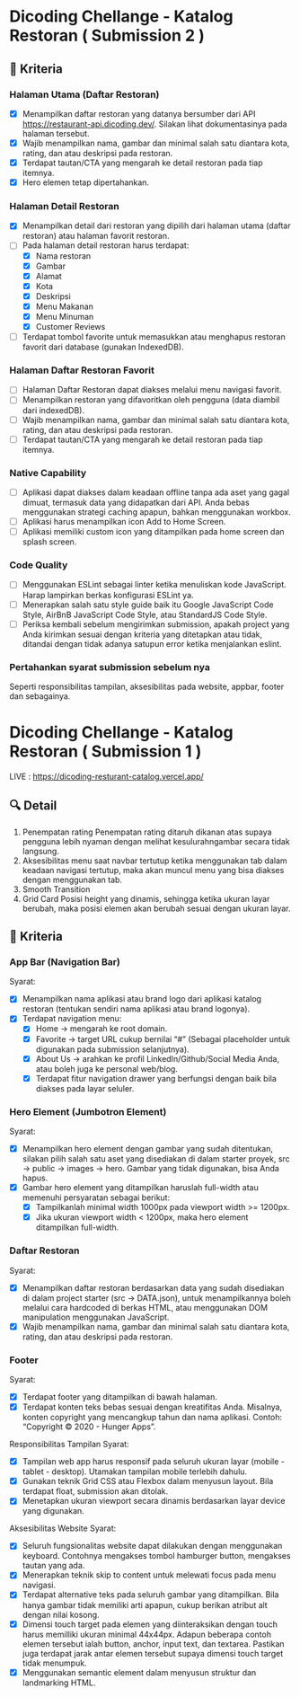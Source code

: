 # Dicoding Chellange - Katalog Restoran ( Submission 2 )

## 📝 Kriteria

### Halaman Utama (Daftar Restoran)
- [x] Menampilkan daftar restoran yang datanya bersumber dari API https://restaurant-api.dicoding.dev/. Silakan lihat dokumentasinya pada halaman tersebut.
- [x] Wajib menampilkan nama, gambar dan minimal salah satu diantara kota, rating, dan atau deskripsi pada restoran.
- [x] Terdapat tautan/CTA yang mengarah ke detail restoran pada tiap itemnya.
- [x] Hero elemen tetap dipertahankan.

### Halaman Detail Restoran
- [x] Menampilkan detail dari restoran yang dipilih dari halaman utama (daftar restoran) atau halaman favorit restoran.
- [ ] Pada halaman detail restoran harus terdapat:
   - [x] Nama restoran
   - [x] Gambar
   - [x] Alamat
   - [x] Kota
   - [x] Deskripsi
   - [x] Menu Makanan
   - [x] Menu Minuman
   - [x] Customer Reviews
- [ ] Terdapat tombol favorite untuk memasukkan atau menghapus restoran favorit dari database (gunakan IndexedDB).

### Halaman Daftar Restoran Favorit
- [ ] Halaman Daftar Restoran dapat diakses melalui menu navigasi favorit.
- [ ] Menampilkan restoran yang difavoritkan oleh pengguna (data diambil dari indexedDB).
- [ ] Wajib menampilkan nama, gambar dan minimal salah satu diantara kota, rating, dan atau deskripsi pada restoran.
- [ ] Terdapat tautan/CTA yang mengarah ke detail restoran pada tiap itemnya.

### Native Capability
- [ ] Aplikasi dapat diakses dalam keadaan offline tanpa ada aset yang gagal dimuat, termasuk data yang didapatkan dari API. Anda bebas menggunakan strategi caching apapun, bahkan menggunakan workbox.
- [ ] Aplikasi harus menampilkan icon Add to Home Screen.
- [ ] Aplikasi memiliki custom icon yang ditampilkan pada home screen dan splash screen.

### Code Quality
- [ ] Menggunakan ESLint sebagai linter ketika menuliskan kode JavaScript. Harap lampirkan berkas konfigurasi ESLint ya.
- [ ] Menerapkan salah satu style guide baik itu Google JavaScript Code Style, AirBnB JavaScript Code Style, atau StandardJS Code Style.
- [ ] Periksa kembali sebelum mengirimkan submission, apakah project yang Anda kirimkan sesuai dengan kriteria yang ditetapkan atau tidak, ditandai dengan tidak adanya satupun error ketika menjalankan eslint.

### Pertahankan syarat submission sebelum nya
 Seperti responsibilitas tampilan, aksesibilitas pada website, appbar, footer dan sebagainya.

# Dicoding Chellange - Katalog Restoran ( Submission 1 )

LIVE : https://dicoding-resturant-catalog.vercel.app/

## 🔍 Detail

1. Penempatan rating
   Penempatan rating ditaruh dikanan atas supaya pengguna lebih nyaman dengan melihat kesulurahngambar secara tidak langsung.
2. Aksesibilitas menu saat navbar tertutup
   ketika menggunakan tab dalam keadaan navigasi tertutup, maka akan muncul menu yang bisa diakses dengan menggunakan tab.
3. Smooth Transition
4. Grid Card
   Posisi height yang dinamis, sehingga ketika ukuran layar berubah, maka posisi elemen akan berubah sesuai dengan ukuran layar.

## 📝 Kriteria

### App Bar (Navigation Bar)

Syarat:

- [x] Menampilkan nama aplikasi atau brand logo dari aplikasi katalog restoran (tentukan sendiri nama aplikasi atau brand logonya).
- [x] Terdapat navigation menu:
  - [x] Home → mengarah ke root domain.
  - [x] Favorite → target URL cukup bernilai “#” (Sebagai placeholder untuk digunakan pada submission selanjutnya).
  - [x] About Us → arahkan ke profil LinkedIn/Github/Social Media Anda, atau boleh juga ke personal web/blog.
  - [x] Terdapat fitur navigation drawer yang berfungsi dengan baik bila diakses pada layar seluler.

### Hero Element (Jumbotron Element)

Syarat:

- [x] Menampilkan hero element dengan gambar yang sudah ditentukan, silakan pilih salah satu aset yang disediakan di dalam starter proyek, src → public → images → hero. Gambar yang tidak digunakan, bisa Anda hapus.
- [x] Gambar hero element yang ditampilkan haruslah full-width atau memenuhi persyaratan sebagai berikut:
  - [x] Tampilkanlah minimal width 1000px pada viewport width >= 1200px.
  - [x] Jika ukuran viewport width < 1200px, maka hero element ditampilkan full-width.

### Daftar Restoran

Syarat:

- [x] Menampilkan daftar restoran berdasarkan data yang sudah disediakan di dalam project starter (src → DATA.json), untuk menampilkannya boleh melalui cara hardcoded di berkas HTML, atau menggunakan DOM manipulation menggunakan JavaScript.
- [x] Wajib menampilkan nama, gambar dan minimal salah satu diantara kota, rating, dan atau deskripsi pada restoran.

### Footer

Syarat:

- [x] Terdapat footer yang ditampilkan di bawah halaman.
- [x] Terdapat konten teks bebas sesuai dengan kreatifitas Anda. Misalnya, konten copyright yang mencangkup tahun dan nama aplikasi. Contoh: “Copyright © 2020 - Hunger Apps”.

Responsibilitas Tampilan
Syarat:

- [x] Tampilan web app harus responsif pada seluruh ukuran layar (mobile - tablet - desktop). Utamakan tampilan mobile terlebih dahulu.
- [x] Gunakan teknik Grid CSS atau Flexbox dalam menyusun layout. Bila terdapat float, submission akan ditolak.
- [x] Menetapkan ukuran viewport secara dinamis berdasarkan layar device yang digunakan.

Aksesibilitas Website
Syarat:

- [x] Seluruh fungsionalitas website dapat dilakukan dengan menggunakan keyboard. Contohnya mengakses tombol hamburger button, mengakses tautan yang ada.
- [x] Menerapkan teknik skip to content untuk melewati focus pada menu navigasi.
- [x] Terdapat alternative teks pada seluruh gambar yang ditampilkan. Bila hanya gambar tidak memiliki arti apapun, cukup berikan atribut alt dengan nilai kosong.
- [x] Dimensi touch target pada elemen yang diinteraksikan dengan touch harus memilliki ukuran minimal 44x44px. Adapun beberapa contoh elemen tersebut ialah button, anchor, input text, dan textarea.
      Pastikan juga terdapat jarak antar elemen tersebut supaya dimensi touch target tidak menumpuk.
- [x] Menggunakan semantic element dalam menyusun struktur dan landmarking HTML.
